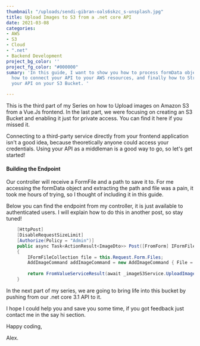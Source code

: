 ```yaml
---
thumbnail: "/uploads/sendi-gibran-oals6skzc_s-unsplash.jpg"
title: Upload Images to S3 from a .net core API
date: 2021-03-08
categories:
- AWS
- S3
- Cloud
- ".net"
- Backend Development
project_bg_color: ''
project_fg_color: "#000000"
sumary: 'In this guide, I want to show you how to process formData objects in .net,
  how to connect your API to your AWS resources, and finally how to Stream files through
  your API on your S3 Bucket. '

---
```

This is the third part of my Series on how to Upload images on Amazon S3 from a Vue.Js frontend. In the last part, we were focusing on creating an S3 Bucket and enabling it just for private access. You can find it here if you missed it.

Connecting to a third-party service directly from your frontend application isn't a good idea, because theoretically anyone could access your credentials. Using your API as a middleman is a good way to go, so let's get started!

#### Building the Endpoint

Our controller will receive a FormFile and a path to save it to. For me accessing the formData object and extracting the path and file was a pain, it took me hours of trying, so I thought of including it in this guide. 

Below you can find the endpoint from my controller, it is just available to authenticated users. I will explain how to do this in another post, so stay tuned!

```cs
    [HttpPost]
    [DisableRequestSizeLimit]
    [Authorize(Policy = "Admin")]
    public async Task<ActionResult<ImageDto>> Post([FromForm] IFormFile File, [FromForm] string Path)
    {
        IFormFileCollection file = this.Request.Form.Files;
        AddImageCommand addImageCommand = new AddImageCommand { File = File, Bucket = Path };
    
        return FromValueServiceResult(await _imageS3Service.UploadImageToS3(addImageCommand));
    }
```
In the next part of my series, we are going to bring life into this bucket by pushing from our .net core 3.1 API to it.

I hope I could help you and save you some time, if you got feedback just contact me in the say hi section.

Happy coding,

Alex.